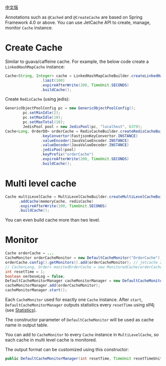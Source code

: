 [中文版](Builder_CN)

Annotations such as ```@Cached``` and ```@CreateCache``` are based on Spring Framework 4.0 or above.
You can use JetCache API to create, manage, monitor ```Cache``` instance.

# Create Cache
Similar to guava/caffeine cache. For example, the below code create a ```LinkedHashMapCache``` instance: 
```java
Cache<String, Integer> cache = LinkedHashMapCacheBuilder.createLinkedHashMapCacheBuilder()
                .limit(100)
                .expireAfterWrite(200, TimeUnit.SECONDS)
                .buildCache();
```

Create ```RedisCache``` (using jedis):
```java
GenericObjectPoolConfig pc = new GenericObjectPoolConfig();
        pc.setMinIdle(2);
        pc.setMaxIdle(10);
        pc.setMaxTotal(10);
        JedisPool pool = new JedisPool(pc, "localhost", 6379);
Cache<Long, OrderDO> orderCache = RedisCacheBuilder.createRedisCacheBuilder()
                .keyConvertor(FastjsonKeyConvertor.INSTANCE)
                .valueEncoder(JavaValueEncoder.INSTANCE)
                .valueDecoder(JavaValueDecoder.INSTANCE)
                .jedisPool(pool)
                .keyPrefix("orderCache")
                .expireAfterWrite(200, TimeUnit.SECONDS)
                .buildCache();
```

# Multi level cache
```java
Cache multiLevelCache = MultiLevelCacheBuilder.createMultiLevelCacheBuilder()
      .addCache(memoryCache, redisCache)
      .expireAfterWrite(100, TimeUnit.SECONDS)
      .buildCache();
```
You can even build cache more than two level.


# Monitor

```java
Cache orderCache = ...
CacheMonitor orderCacheMonitor = new DefaultCacheMonitor("OrderCache");
orderCache.config().getMonitors().add(orderCacheMonitor); // jetcache 2.2+, or call builder.addMonitor() before buildCache()
// Cache<Long, Order> monitedOrderCache = new MonitoredCache(orderCache, orderCacheMonitor); //before jetcache 2.2
int resetTime = 1;
boolean verboseLog = false;
DefaultCacheMonitorManager cacheMonitorManager = new DefaultCacheMonitorManager(resetTime, TimeUnit.SECONDS, verboseLog);
cacheMonitorManager.add(orderCacheMonitor);
cacheMonitorManager.start();
```
Each ```CacheMonitor``` used for exactly one ```Cache``` instance.
After ```start```, ```DefaultCacheMonitorManager``` outputs statistics every ```resetTime``` using slf4j (see [Statistics](Stat)).

The constructor parameter of ```DefaultCacheMonitor``` will be used as cache name in output table.

You can add to ```CacheMonitor``` to every ```Cache``` instance in ```MultiLevelCache```,
so each cache in multi level cache is monitored.

The output format can be customized using this constructor:
```java
public DefaultCacheMonitorManager(int resetTime, TimeUnit resetTimeUnit, Consumer<StatInfo> statCallback)
```